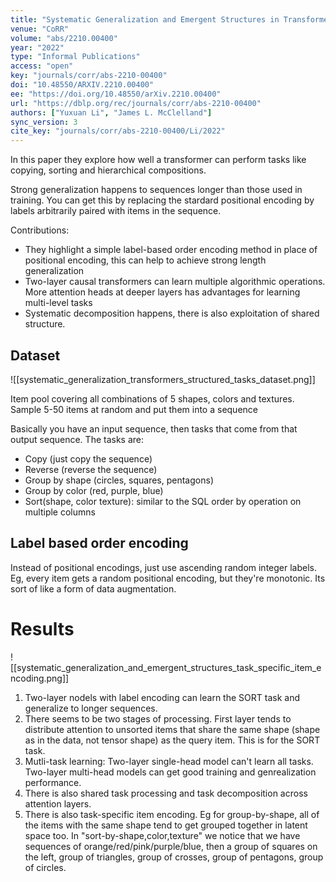 ```yaml
---
title: "Systematic Generalization and Emergent Structures in Transformers Trained on Structured Tasks."
venue: "CoRR"
volume: "abs/2210.00400"
year: "2022"
type: "Informal Publications"
access: "open"
key: "journals/corr/abs-2210-00400"
doi: "10.48550/ARXIV.2210.00400"
ee: "https://doi.org/10.48550/arXiv.2210.00400"
url: "https://dblp.org/rec/journals/corr/abs-2210-00400"
authors: ["Yuxuan Li", "James L. McClelland"]
sync_version: 3
cite_key: "journals/corr/abs-2210-00400/Li/2022"
---
```

In this paper they explore how well a transformer can perform tasks like copying, sorting and hierarchical compositions.

Strong generalization happens to sequences longer than those used in training. You can get this by replacing the stardard positional encoding by labels arbitrarily paired with items in the sequence.

Contributions:
 - They highlight a simple label-based order encoding method in place of positional encoding, this can help to achieve strong length generalization
 - Two-layer causal transformers can learn multiple algorithmic operations. More attention heads at deeper layers has advantages for learning multi-level tasks
 - Systematic decomposition happens, there is also exploitation of shared structure.


## Dataset

![[systematic_generalization_transformers_structured_tasks_dataset.png]]

Item pool covering all combinations of 5 shapes, colors and textures. Sample 5-50 items at random and put them into a sequence

Basically you have an input sequence, then tasks that come from that output sequence. The tasks are:
 - Copy (just copy the sequence)
 - Reverse (reverse the sequence)
 - Group by shape (circles, squares, pentagons)
 - Group by color (red, purple, blue)
 - Sort(shape, color texture): similar to the SQL order by operation on multiple columns

## Label based order encoding

Instead of positional encodings, just use ascending random integer labels. Eg, every item gets a random positional encoding, but they're monotonic. Its sort of like a form of data augmentation.

# Results

![[systematic_generalization_and_emergent_structures_task_specific_item_encoding.png]]

1. Two-layer nodels with label encoding can learn the SORT task and generalize to longer sequences.
2. There seems to be two stages of processing. First layer tends to distribute attention to unsorted items that share the same shape (shape as in the data, not tensor shape) as the query item. This is for the SORT task.
3. Mutli-task learning: Two-layer single-head model can't learn all tasks. Two-layer multi-head models can get good training and genrealization performance.
4. There is also shared task processing and task decomposition across attention layers.
5. There is also task-specific item encoding. Eg for group-by-shape, all of the items with the same shape tend to get grouped together in latent space too. In "sort-by-shape,color,texture" we notice that we have sequences of orange/red/pink/purple/blue, then a group of squares on the left, group of triangles, group of crosses, group of pentagons, group of circles.